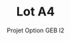 ---
hero_image: poster.webp
hero_darken: true
hero_height: is-small
layout: project-geb
image: poster.webp
geb: true

title: Lot A4
subtitle: Projet Option GEB I2
description: Réalisation d'une maison dans le cadre de l'option GEB de seconde année.

scale: 1:200
file: house.rvt

tutor: 
  - label: Nicolas DUPORT
    mail: 'nicolas.duport@unilasalle.fr'
    year: 2024
  - label: Adrien BRACQ
    mail: 'adrien.bracq@unilasalle.fr'
    year: 2024

student:
  - label: Candillon Arthur
    mail: 'prenom.nom@etu.unilasalle.fr'

type: GEB

soft: Revit 2024
---